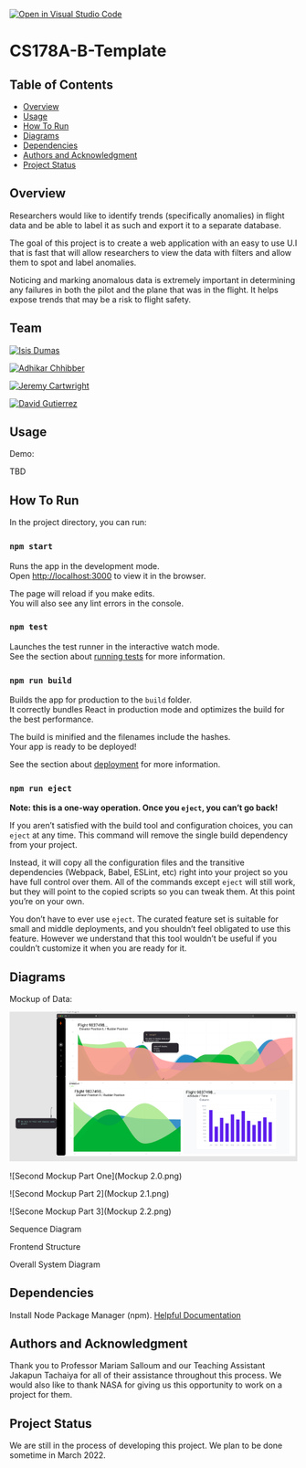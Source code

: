 [![Open in Visual Studio Code](https://classroom.github.com/assets/open-in-vscode-f059dc9a6f8d3a56e377f745f24479a46679e63a5d9fe6f495e02850cd0d8118.svg)](https://classroom.github.com/online_ide?assignment_repo_id=5827477&assignment_repo_type=AssignmentRepo)
# CS178A-B-Template

## Table of Contents
- [Overview](#overview)
- [Usage](#usage)
- [How To Run](#how-to-run)
- [Diagrams](#diagrams)
- [Dependencies](#dependencies)
- [Authors and Acknowledgment](#authors-and-acknowledgment)
- [Project Status](#project-status)

## Overview
Researchers would like to identify trends (specifically anomalies) in flight data and be able to label it as such and export it to a separate database.

The goal of this project is to create a web application with an easy to use U.I that is fast that will allow researchers to view the data with filters and allow them to spot and label anomalies. 

Noticing and marking anomalous data is extremely important in determining any failures in both the pilot and the plane that was in the flight. It helps expose trends that may be a risk to flight safety.


## Team
<a href="https://github.com/isis52300" target="_blank"><img src="https://avatars.githubusercontent.com/u/44241980?v=4" align="left" height="30px">Isis Dumas </a>

<a href="https://github.com/achhi002" target="_blank"><img src="https://avatars.githubusercontent.com/u/55962263?v=4" align="left" height="30px">Adhikar Chhibber </a>

<a href="https://github.com/Zycron83" target="_blank"><img src="https://avatars.githubusercontent.com/u/56176415?v=4" align="left" height="30px">Jeremy Cartwright </a>

<a href="https://github.com/dguti026" target="_blank"><img src="https://avatars.githubusercontent.com/u/43631772?v=4" align="left" height="30px">David Gutierrez </a>

## Usage
Demo: <Link to youtube video>

<Screenshot of application>

TBD

## How To Run
In the project directory, you can run:

### `npm start`

Runs the app in the development mode.<br />
Open [http://localhost:3000](http://localhost:3000) to view it in the browser.

The page will reload if you make edits.<br />
You will also see any lint errors in the console.

### `npm test`

Launches the test runner in the interactive watch mode.<br />
See the section about [running tests](https://facebook.github.io/create-react-app/docs/running-tests) for more information.

### `npm run build`

Builds the app for production to the `build` folder.<br />
It correctly bundles React in production mode and optimizes the build for the best performance.

The build is minified and the filenames include the hashes.<br />
Your app is ready to be deployed!

See the section about [deployment](https://facebook.github.io/create-react-app/docs/deployment) for more information.

### `npm run eject`

**Note: this is a one-way operation. Once you `eject`, you can’t go back!**

If you aren’t satisfied with the build tool and configuration choices, you can `eject` at any time. This command will remove the single build dependency from your project.

Instead, it will copy all the configuration files and the transitive dependencies (Webpack, Babel, ESLint, etc) right into your project so you have full control over them. All of the commands except `eject` will still work, but they will point to the copied scripts so you can tweak them. At this point you’re on your own.

You don’t have to ever use `eject`. The curated feature set is suitable for small and middle deployments, and you shouldn’t feel obligated to use this feature. However we understand that this tool wouldn’t be useful if you couldn’t customize it when you are ready for it.

## Diagrams

Mockup of Data: 
  
![First Mockup](Mockup-1.png)
  
![Second Mockup Part One](Mockup 2.0.png)
  
![Second Mockup Part 2](Mockup 2.1.png)
  
![Secone Mockup Part 3](Mockup 2.2.png)

  
Sequence Diagram

Frontend Structure

Overall System Diagram

## Dependencies
Install Node Package Manager (npm). [Helpful Documentation](https://www.npmjs.com/get-npm)

## Authors and Acknowledgment
Thank you to Professor Mariam Salloum and our Teaching Assistant Jakapun Tachaiya for all of their assistance throughout this process. We would also like to thank NASA for giving us this opportunity to work on a project for them. 

## Project Status
We are still in the process of developing this project. We plan to be done sometime in March 2022. 


